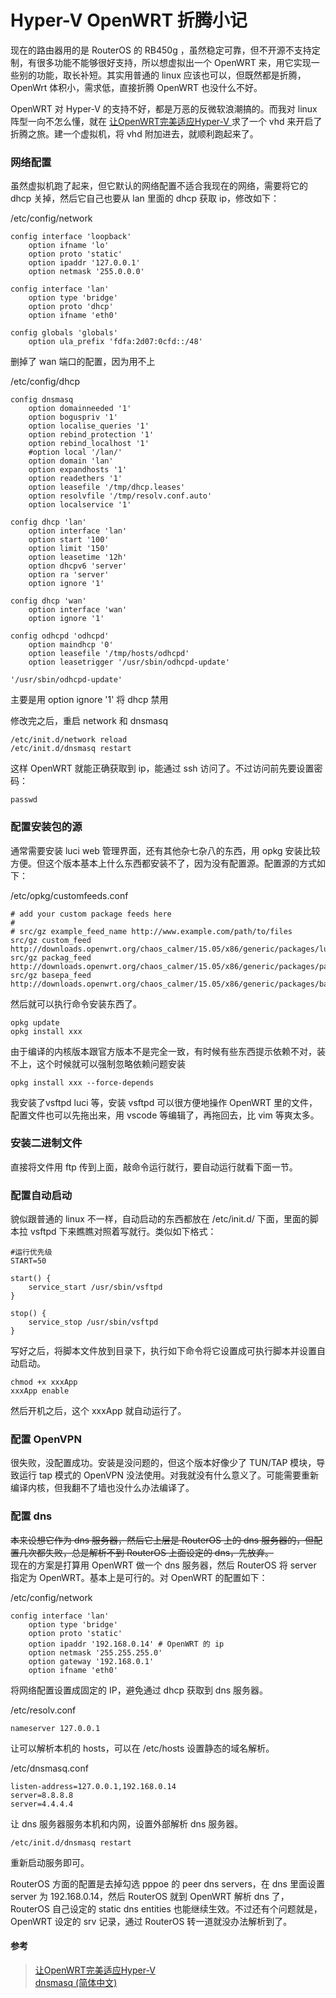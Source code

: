 # Hyper-V OpenWRT 折腾小记

现在的路由器用的是 RouterOS 的 RB450g ，虽然稳定可靠，但不开源不支持定制，有很多功能不能够很好支持，所以想虚拟出一个 OpenWRT 来，用它实现一些别的功能，取长补短。其实用普通的 linux 应该也可以，但既然都是折腾，OpenWrt 体积小，需求低，直接折腾 OpenWRT 也没什么不好。  

OpenWRT 对 Hyper-V 的支持不好，都是万恶的反微软浪潮搞的。而我对 linux 阵型一向不怎么懂，就在 [让OpenWRT完美适应Hyper-V ](https://soha.moe/post/make-openwrt-fits-hyperv.html) 求了一个 vhd 来开启了折腾之旅。建一个虚拟机，将 vhd 附加进去，就顺利跑起来了。  

### 网络配置

虽然虚拟机跑了起来，但它默认的网络配置不适合我现在的网络，需要将它的 dhcp 关掉，然后它自己也要从 lan 里面的 dhcp 获取 ip，修改如下：

/etc/config/network  
```
config interface 'loopback'
	option ifname 'lo'
	option proto 'static'
	option ipaddr '127.0.0.1'
	option netmask '255.0.0.0'

config interface 'lan'
	option type 'bridge'
	option proto 'dhcp'
	option ifname 'eth0'

config globals 'globals'
	option ula_prefix 'fdfa:2d07:0cfd::/48'
```  

删掉了 wan 端口的配置，因为用不上

/etc/config/dhcp
```
config dnsmasq
	option domainneeded '1'
	option boguspriv '1'
	option localise_queries '1'
	option rebind_protection '1'
	option rebind_localhost '1'
	#option local '/lan/'
	option domain 'lan'
	option expandhosts '1'
	option readethers '1'
	option leasefile '/tmp/dhcp.leases'
	option resolvfile '/tmp/resolv.conf.auto'
	option localservice '1'

config dhcp 'lan'
	option interface 'lan'
	option start '100'
	option limit '150'
	option leasetime '12h'
	option dhcpv6 'server'
	option ra 'server'
	option ignore '1' 

config dhcp 'wan'
	option interface 'wan'
	option ignore '1'

config odhcpd 'odhcpd'
	option maindhcp '0'
	option leasefile '/tmp/hosts/odhcpd'
	option leasetrigger '/usr/sbin/odhcpd-update'

'/usr/sbin/odhcpd-update'
```

主要是用 option ignore '1'  将 dhcp 禁用

修改完之后，重启 network 和 dnsmasq
```
/etc/init.d/network reload
/etc/init.d/dnsmasq restart
```

这样 OpenWRT 就能正确获取到 ip，能通过 ssh 访问了。不过访问前先要设置密码：

```
passwd
```

### 配置安装包的源

通常需要安装 luci web 管理界面，还有其他杂七杂八的东西，用 opkg 安装比较方便。但这个版本基本上什么东西都安装不了，因为没有配置源。配置源的方式如下：

/etc/opkg/customfeeds.conf
```
# add your custom package feeds here
#
# src/gz example_feed_name http://www.example.com/path/to/files
src/gz custom_feed http://downloads.openwrt.org/chaos_calmer/15.05/x86/generic/packages/luci
src/gz packag_feed http://downloads.openwrt.org/chaos_calmer/15.05/x86/generic/packages/packages
src/gz basepa_feed http://downloads.openwrt.org/chaos_calmer/15.05/x86/generic/packages/base
```
然后就可以执行命令安装东西了。
```
opkg update
opkg install xxx
```
由于编译的内核版本跟官方版本不是完全一致，有时候有些东西提示依赖不对，装不上，这个时候就可以强制忽略依赖问题安装
```
opkg install xxx --force-depends
```

我安装了vsftpd luci 等，安装 vsftpd 可以很方便地操作 OpenWRT 里的文件，配置文件也可以先拖出来，用 vscode 等编辑了，再拖回去，比 vim 等爽太多。

### 安装二进制文件

直接将文件用 ftp 传到上面，敲命令运行就行，要自动运行就看下面一节。

### 配置自动启动

貌似跟普通的 linux 不一样，自动启动的东西都放在 /etc/init.d/ 下面，里面的脚本拉 vsftpd 下来瞧瞧对照着写就行。类似如下格式：
```
#运行优先级
START=50 

start() {
	service_start /usr/sbin/vsftpd
}

stop() {
	service_stop /usr/sbin/vsftpd
}

```
写好之后，将脚本文件放到目录下，执行如下命令将它设置成可执行脚本并设置自动启动。
```
chmod +x xxxApp
xxxApp enable
```
然后开机之后，这个 xxxApp 就自动运行了。

### 配置 OpenVPN

很失败，没配置成功。安装是没问题的，但这个版本好像少了 TUN/TAP 模块，导致运行 tap 模式的 OpenVPN 没法使用。对我就没有什么意义了。可能需要重新编译内核，但我翻不了墙也没什么办法编译了。

### 配置 dns 

~~本来设想它作为 dns 服务器，然后它上层是 RouterOS 上的 dns 服务器的，但配置几次都失败，总是解析不到 RouterOS 上面设定的 dns，先放弃。~~  
现在的方案是打算用 OpenWRT 做一个 dns 服务器，然后 RouterOS 将 server 指定为 OpenWRT。基本上是可行的。对 OpenWRT 的配置如下：

/etc/config/network
```
config interface 'lan'
	option type 'bridge'
	option proto 'static'
	option ipaddr '192.168.0.14' # OpenWRT 的 ip
	option netmask '255.255.255.0'
	option gateway '192.168.0.1'
	option ifname 'eth0'
```
将网络配置设置成固定的 IP，避免通过 dhcp 获取到 dns 服务器。 

/etc/resolv.conf
```
nameserver 127.0.0.1
```
让可以解析本机的 hosts，可以在 /etc/hosts 设置静态的域名解析。

/etc/dnsmasq.conf
```
listen-address=127.0.0.1,192.168.0.14
server=8.8.8.8
server=4.4.4.4
```
让 dns 服务器服务本机和内网，设置外部解析 dns 服务器。

```
/etc/init.d/dnsmasq restart
```
重新启动服务即可。


RouterOS 方面的配置是去掉勾选 pppoe 的 peer dns servers，在 dns 里面设置 server 为 192.168.0.14，然后 RouterOS 就到 OpenWRT 解析 dns 了， RouterOS 自己设定的 static dns entities 也能继续生效。不过还有个问题就是， OpenWRT 设定的 srv 记录，通过 RouterOS 转一道就没办法解析到了。



#### 参考
> [让OpenWRT完美适应Hyper-V ](https://soha.moe/post/make-openwrt-fits-hyperv.html)  
> [dnsmasq (简体中文)](https://wiki.archlinux.org/index.php/Dnsmasq_(%E7%AE%80%E4%BD%93%E4%B8%AD%E6%96%87))